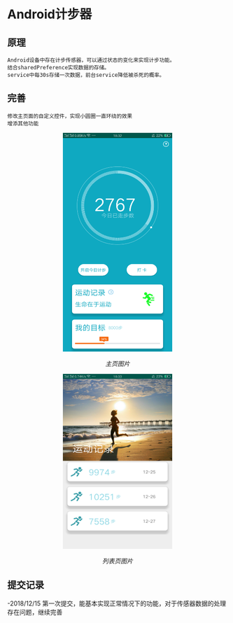 # Android计步器
 
## 原理
    Android设备中存在计步传感器，可以通过状态的变化来实现计步功能。
    结合sharedPreference实现数据的存储。
    service中每30s存储一次数据，前台service降低被杀死的概率。
    
## 完善
    修改主页面的自定义控件，实现小圆圈一直环绕的效果
    增添其他功能
    
<p align="center">
    <img src="https://github.com/1772084297/Odometer/blob/master/image1.png" alt="Sample"  width="250" height="500">
    <p align="center">
        <em>主页图片</em>
    </p>
</p>

<p align="center">
    <img src="https://github.com/1772084297/Odometer/blob/master/image2.png" alt="Sample"  width="250" height="400">
    <p align="center">
        <em>列表页图片</em>
    </p>
</p>

## 提交记录
-2018/12/15
    第一次提交，能基本实现正常情况下的功能，对于传感器数据的处理存在问题，继续完善
    
